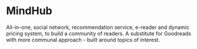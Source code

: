 # MindHub
All-in-one, social network, recommendation service, e-reader and dynamic pricing system, to build a community of readers. A substitute for Goodreads with more communal approach - built around topics of interest.
